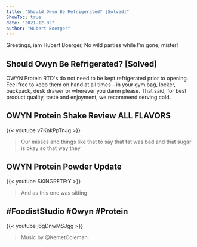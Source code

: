 ```yaml
---
title: "Should Owyn Be Refrigerated? [Solved]"
ShowToc: true 
date: "2021-12-02"
author: "Hubert Boerger" 
---
```


Greetings, iam Hubert Boerger, No wild parties while I’m gone, mister!
## Should Owyn Be Refrigerated? [Solved]
OWYN Protein RTD's do not need to be kept refrigerated prior to opening. Feel free to keep them on hand at all times - in your gym bag, locker, backpack, desk drawer or wherever you damn please. That said, for best product quality, taste and enjoyment, we recommend serving cold.

## OWYN Protein Shake Review ALL FLAVORS
{{< youtube v7KnkPpTnJg >}}
>Our misses and things like that to say that fat was bad and that sugar is okay so that way they 

## OWYN Protein Powder Update
{{< youtube SKlNGRETEtY >}}
>And as this one was sitting 

## #FoodistStudio #Owyn #Protein
{{< youtube j6gDnwMSJgg >}}
>Music by @KemetColeman.

